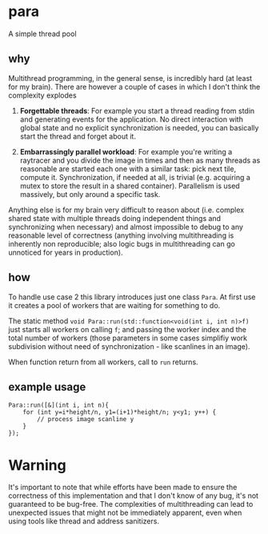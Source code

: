 # para
A simple thread pool

## why

Multithread programming, in the general sense, is incredibly hard (at least for my brain).
There are however a couple of cases in which I don't think the complexity explodes

1. **Forgettable threads**:
   For example you start a thread reading from stdin and generating events for the application.
   No direct interaction with global state and no explicit synchronization is needed, you can
   basically start the thread and forget about it.

2. **Embarrassingly parallel workload**:
   For example you're writing a raytracer and you divide the image in times and then as many
   threads as reasonable are started each one with a similar task: pick next tile, compute it.
   Synchronization, if needed at all, is trivial (e.g. acquiring a mutex to store the result
   in a shared container). Parallelism is used massively, but only around a specific task.

Anything else is for my brain very difficult to reason about (i.e. complex shared state with
multiple threads doing independent things and synchronizing when necessary) and almost impossible
to debug to any reasonable level of correctness (anything involving multithreading is inherently
non reproducible; also logic bugs in multithreading can go unnoticed for years in production).

## how

To handle use case 2 this library introduces just one class `Para`. At first use it creates
a pool of workers that are waiting for something to do.

The static method `void Para::run(std::function<void(int i, int n)>f)` just starts all workers on calling `f`;
and passing the worker index and the total number of workers (those parameters in some cases simplifiy
work subdivision without need of synchronization - like scanlines in an image).

When function return from all workers, call to `run` returns.

## example usage

    Para::run([&](int i, int n){
        for (int y=i*height/n, y1=(i+1)*height/n; y<y1; y++) {
            // process image scanline y
        }
    });

# Warning

It's important to note that while efforts have been made to ensure the correctness of this
implementation and that I don't know of any bug, it's not guaranteed to be bug-free.
The complexities of multithreading can lead to unexpected issues that might not be
immediately apparent, even when using tools like thread and address sanitizers.
